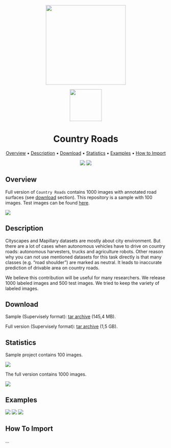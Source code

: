 <div align="center" markdown> 

<img src="https://i.imgur.com/UdBujFN.png" width="250" /> <br>

<img src="https://i.imgur.com/sbJbdJ2.png" width="100"/> 

# Country Roads  

<p align="center">

  <a href="#overview">Overview</a> •
  <a href="#description">Description</a> •
  <a href="#download">Download</a> •
  <a href="#statistics">Statistics</a> •
  <a href="#examples">Examples</a> •
  <a href="#how-to-import">How to Import</a> 
</p>

[![](https://img.shields.io/badge/slack-chat-green.svg?logo=slack)](https://supervise.ly/slack) 
[![](https://img.shields.io/docker/v/supervisely-ecosystem/country-roads)](https://github.com/supervisely-ecosystem/country-roads)
</div>



## Overview 

Full version of `Country Roads` contains 1000 images with annotated road surfaces (see <a href="#download">download</a> section). This repository is a sample with 100 images. Test images can be found <a href="https://github.com/supervisely-ecosystem/country-roads-test">here</a>.

![](https://i.imgur.com/DVRVXdh.jpg)

## Description 

Cityscapes and Mapillary datasets are mostly about city environment. But there are a lot of cases when autonomous vehicles have to drive on country roads: autonomous harvesters, trucks and agriculture robots. Other reason why you can not use mentioned datasets for this task directly is that many classes (e.g. “road shoulder”) are marked as neutral. It leads to inaccurate prediction of drivable area on country roads. 

We believe this contribution will be useful for many researchers. We release 1000 labeled images and 500 test images. We tried to keep the variety of labeled images.

## Download

Sample (Supervisely format): [tar archive](https://cloud.enterprise.deepsystems.io/s/zRyFbfsalohAo5N/download) (145,4 MB).

Full version (Supervisely format): [tar archive](https://cloud.enterprise.deepsystems.io/s/ULpaTxsxOQt3gv7/download) (1,5 GB).

## Statistics

Sample project contains 100 images. 

![](https://i.imgur.com/rtKT9YD.jpg)

The full version contains 1000 images. 

![](https://i.imgur.com/1VwNLDj.jpg)

## Examples

![](https://i.imgur.com/ZllWD4f.png) ![](https://i.imgur.com/HUjA9AQ.png) ![](https://i.imgur.com/ECkHoR3.png)

## How To Import

...
